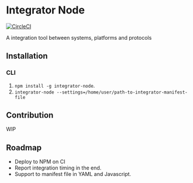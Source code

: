 # Integrator Node

[![CircleCI](https://circleci.com/gh/caiquecastro/integrator-node.svg?style=svg)](https://circleci.com/gh/caiquecastro/integrator-node)

A integration tool between systems, platforms and protocols

## Installation

### CLI

1. `npm install -g integrator-node`.
2. `integrator-node --settings=/home/user/path-to-integrator-manifest-file`

## Contribution

WIP

## Roadmap

- Deploy to NPM on CI
- Report integration timing in the end.
- Support to manifest file in YAML and Javascript.
